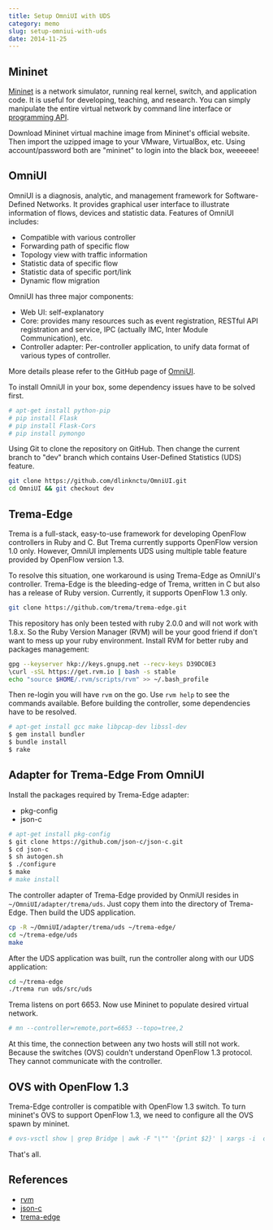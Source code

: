 ```yaml
---
title: Setup OmniUI with UDS
category: memo
slug: setup-omniui-with-uds
date: 2014-11-25
---
```

## Mininet

[Mininet][1] is a network simulator, running real kernel, switch, and application
code. It is useful for developing, teaching, and research. You can simply
manipulate the entire virtual network by command line interface or [programming
API][2].

Download Mininet virtual machine image from Mininet's official website. Then
import the uzipped image to your VMware, VirtualBox, etc. Using account/password
both are "mininet" to login into the black box, weeeeee!

## OmniUI

OmniUI is a diagnosis, analytic, and management framework for Software-Defined
Networks. It provides graphical user interface to illustrate information of
flows, devices and statistic data. Features of OmniUI includes:

-  Compatible with various controller
-  Forwarding path of specific flow
-  Topology view with traffic information
-  Statistic data of specific flow
-  Statistic data of specific port/link
-  Dynamic flow migration

OmniUI has three major components:

-  Web UI: self-explanatory
-  Core: provides many resources such as event registration, RESTful API
   registration and service, IPC (actually IMC, Inter Module Communication),
   etc.
-  Controller adapter: Per-controller application, to unify data format of
   various types of controller.

More details please refer to the GitHub page of [OmniUI][3].

To install OmniUI in your box, some dependency issues have to be solved first.

```bash
# apt-get install python-pip
# pip install Flask
# pip install Flask-Cors
# pip install pymongo
```

Using Git to clone the repository on GitHub. Then change the current branch to
"dev" branch which contains User-Defined Statistics (UDS) feature.

```bash
git clone https://github.com/dlinknctu/OmniUI.git
cd OmniUI && git checkout dev
```

## Trema-Edge

Trema is a full-stack, easy-to-use framework for developing OpenFlow
controllers in Ruby and C. But Trema currently supports OpenFlow version 1.0
only. However, OmniUI implements UDS using multiple table feature provided by
OpenFlow version 1.3.

To resolve this situation, one workaround is using Trema-Edge as OmniUI's
controller. Trema-Edge is the bleeding-edge of Trema, written in C but also has
a release of Ruby version. Currently, it supports OpenFlow 1.3 only.

```bash
git clone https://github.com/trema/trema-edge.git
```

This repository has only been tested with ruby 2.0.0 and will not work with
1.8.x. So the Ruby Version Manager (RVM) will be your good friend if don't want
to mess up your ruby environment. Install RVM for better ruby and packages
management:

```bash
gpg --keyserver hkp://keys.gnupg.net --recv-keys D39DC0E3
\curl -sSL https://get.rvm.io | bash -s stable
echo "source $HOME/.rvm/scripts/rvm" >> ~/.bash_profile
```

Then re-login you will have `rvm` on the go. Use `rvm help` to see the
commands available. Before building the controller, some dependencies have to
be resolved.

```bash
# apt-get install gcc make libpcap-dev libssl-dev
$ gem install bundler
$ bundle install
$ rake
```

## Adapter for Trema-Edge From OmniUI

Install the packages required by Trema-Edge adapter:

-  pkg-config
-  json-c

```bash
# apt-get install pkg-config
$ git clone https://github.com/json-c/json-c.git
$ cd json-c
$ sh autogen.sh
$ ./configure
$ make
# make install
```

The controller adapter of Trema-Edge provided by OnmiUI resides in
`~/OmniUI/adapter/trema/uds`. Just copy them into the directory of
Trema-Edge. Then build the UDS application.

```bash
cp -R ~/OmniUI/adapter/trema/uds ~/trema-edge/
cd ~/trema-edge/uds
make
```

After the UDS application was built, run the controller along with our UDS
application:

```bash
cd ~/trema-edge
./trema run uds/src/uds
```

Trema listens on port 6653. Now use Mininet to populate desired virtual
network.

```bash
# mn --controller=remote,port=6653 --topo=tree,2
```

At this time, the connection between any two hosts will still not work. Because
the switches (OVS) couldn't understand OpenFlow 1.3 protocol. They cannot
communicate with the controller.

## OVS with OpenFlow 1.3

Trema-Edge controller is compatible with OpenFlow 1.3 switch. To turn mininet's
OVS to support OpenFlow 1.3, we need to configure all the OVS spawn by mininet.

```bash
# ovs-vsctl show | grep Bridge | awk -F "\"" '{print $2}' | xargs -i  ovs-vsctl set bridge {} protocols=OpenFlow10,OpenFlow12,OpenFlow13
```

That's all.

## References

-  [rvm][4]
-  [json-c][5]
-  [trema-edge][6]

[1]: http://mininet.org
[2]: https://github.com/mininet/mininet/wiki/Introduction-to-Mininet
[3]: https://github.com/dlinknctu/OmniUI
[4]: https://rvm.io/rvm/install
[5]: https://github.com/json-c/json-c
[6]: https://github.com/trema/trema-edge
